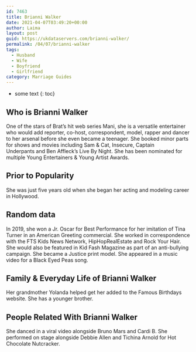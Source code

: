 ```yaml
---
id: 7463
title: Brianni Walker
date: 2021-04-07T03:49:20+00:00
author: Laima
layout: post
guid: https://ukdataservers.com/brianni-walker/
permalink: /04/07/brianni-walker
tags:
  - Husband
  - Wife
  - Boyfriend
  - Girlfriend
category: Marriage Guides
---
```


* some text
{: toc}


## Who is Brianni Walker
                  
                  
                  
One of the stars of Brat&#8217;s hit web series Mani, she is a versatile entertainer who would add reporter, co-host, correspondent, model, rapper and dancer to her arsenal before she even became a teenager. She booked minor parts for shows and movies including Sam & Cat, Insecure, Captain Underpants and Ben Affleck&#8217;s Live By Night. She has been nominated for multiple Young Entertainers & Young Artist Awards. 
                  
              
            
              
            
                
                
                
## Prior to Popularity
                  
                  
                  
She was just five years old when she began her acting and modeling career in Hollywood.
                  
              
            
              
            
                
                
                
## Random data
                  
                  
                  
In 2019, she won a Jr. Oscar for Best Performance for her imitation of Tina Turner in an American Greeting commercial. She worked in correspondence with the FTS Kids News Network, HipHopRealEstate and Rock Your Hair. She would also be featured in Kid Fash Magazine as part of an anti-bullying campaign. She became a Justice print model. She appeared in a music video for a Black Eyed Peas song. 
                  
              
            
              
            
                
                
                
## Family & Everyday Life of Brianni Walker
                  
                  
                  
Her grandmother Yolanda helped get her added to the Famous Birthdays website. She has a younger brother.
                  
              
            
              
            
                
                
                
## People Related With Brianni Walker
                  
                  
                  
She danced in a viral video alongside Bruno Mars and Cardi B. She performed on stage alongside Debbie Allen and Tichina Arnold for Hot Chocolate Nutcracker.
                  
              
            
              
            
                
              
            
              
              
            
            
              
            
          
          
          